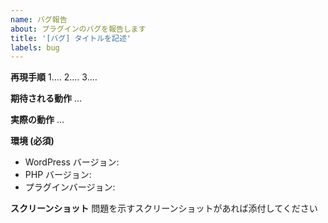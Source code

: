 ```yaml
---
name: バグ報告
about: プラグインのバグを報告します
title: '[バグ] タイトルを記述'
labels: bug
---
```


**再現手順**
1.…
2.…
3.…

**期待される動作**
…

**実際の動作**
…

**環境 (必須)**

- WordPress バージョン:
- PHP バージョン:
- プラグインバージョン:

**スクリーンショット**
問題を示すスクリーンショットがあれば添付してください
